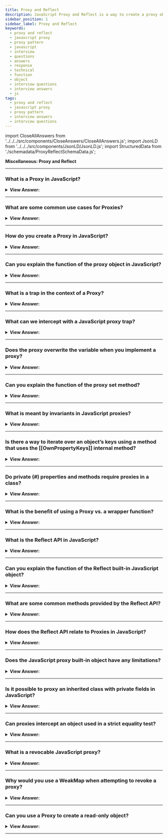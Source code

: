 ```yaml
---
title: Proxy and Reflect
description: JavaScript Proxy and Reflect is a way to create a proxy object that can be used to intercept and change the behavior of an object. Frontend Interview Questions.
sidebar_position: 1
sidebar_label: Proxy and Reflect
keywords:
  - proxy and reflect
  - javascript proxy
  - proxy pattern
  - javascript
  - interview
  - questions
  - answers
  - response
  - technical
  - function
  - object
  - interview questions
  - interview answers
  - js
tags:
  - proxy and reflect
  - javascript proxy
  - proxy pattern
  - interview answers
  - interview questions
---
```


import CloseAllAnswers from '../../../src/components/CloseAnswers/CloseAllAnswers.js';
import JsonLD from '../../../src/components/JsonLD/JsonLD.js';
import StructuredData from './schemadata/ProxyReflectSchemaData.js';

<JsonLD data={StructuredData} />

<head>
  <title>Proxy and Reflect | JavaScript Frontend Phone Interview</title>
</head>

**Miscellaneous: Proxy and Reflect**

<CloseAllAnswers />

---

### What is a Proxy in JavaScript?

<details>
  <summary><strong>View Answer:</strong></summary>
  <div>
  <div><strong>Interview Response:</strong> A Proxy is an object in JavaScript that wraps another object, enabling you to intercept and customize operations performed on the wrapped object, such as property access, assignment, or function invocation.
</div><br/>
  <div><strong>Technical Response:</strong> A Proxy in JavaScript is a special object that is used to define custom behavior for fundamental operations (e.g., property lookup, assignment, enumeration, function invocation, etc). The syntax to create a proxy in JavaScript is `new Proxy(target, handler)`, where `target` is the object which the proxy will virtualize and `handler` is an object that defines which operations will be intercepted and how to redefine intercepted operations.
</div><br />
  <div><strong className="codeExample">Code Example:</strong><br /><br />

  <div></div>

Here is a simple example of how a Proxy can be used to intercept the get operation on an object...

```javascript
let target = {
  message: 'hello, world'
};

let handler = {
  get: function(target, prop, receiver) {
    console.log(`GET was called for property ${prop}`);
    return Reflect.get(...arguments);
  }
};

let proxy = new Proxy(target, handler);

console.log(proxy.message); // logs: 'GET was called for property message' then logs: 'hello, world'
```

In this example, whenever a property is accessed on the `proxy` object, it logs a message to the console and then proceeds with the normal operation. The actual get operation is performed using `Reflect.get()`, which is a built-in function that performs a property access operation.

Proxies are a powerful tool that allow developers to control and redefine fundamental JavaScript operations. However, they should be used carefully, because they can greatly increase the complexity of your code and make debugging more difficult. They are best used for meta-programming tasks, or where you need to handle some complex object-access logic.

  </div>
  </div>
</details>

---

### What are some common use cases for Proxies?

<details>
  <summary><strong>View Answer:</strong></summary>
  <div>
  <div><strong>Interview Response:</strong> Proxies are used for various purposes, including access control, data validation, object virtualization, performance optimization, and implementing custom behavior for object operations.
  </div><br />
  <div><strong className="codeExample">Code Example:</strong><br /><br />

  <div></div>

**Data Validation:** Proxies can be used to validate incoming data before setting it to an object's properties.

```js
let handler = {
    set: function(obj, prop, value) {
        if (prop === 'age') {
            if (!Number.isInteger(value)) {
                throw new TypeError('The age is not an integer');
            }
            if (value <= 0) {
                throw new RangeError('The age must be a positive integer');
            }
        }

        // The default behavior to store the value
        obj[prop] = value;

        // Indicate success
        return true;
    }
};

let person = new Proxy({}, handler);

person.age = 100;
console.log(person.age); // 100
```

  </div>
  </div>
</details>

---

### How do you create a Proxy in JavaScript?

<details>
  <summary><strong>View Answer:</strong></summary>
  <div>
  <div><strong>Interview Response:</strong> To create a Proxy, we use the Proxy constructor, passing in the target object and a handler object containing traps for intercepting specific operations on the target. Creating a Proxy in JavaScript involves calling the Proxy constructor with two arguments: the target object and a handler object.
  </div><br />
  <div><strong className="codeExample">Code Example:</strong><br /><br />

  <div></div>

Here's the basic syntax:

```javascript
let proxy = new Proxy(target, handler);
```

Here's a detailed example:

```javascript
let target = {
  name: "John"
};

let handler = {
  get: function(target, prop, receiver) {
    console.log(`Property "${prop}" has been read.`);
    return Reflect.get(...arguments);
  },
  set: function(target, prop, value, receiver) {
    console.log(`Property "${prop}" is being set to "${value}".`);
    return Reflect.set(...arguments);
  }
};

let proxy = new Proxy(target, handler);

proxy.name; // Outputs: Property "name" has been read.
proxy.age = 25; // Outputs: Property "age" is being set to "25".
```

In this example, the `handler` object defines two traps:

- The `get` trap is called when a property on the `proxy` object is read. It logs a message to the console and then uses the `Reflect.get()` method to perform the default get operation.
- The `set` trap is called when a property on the `proxy` object is set. It logs a message to the console and then uses the `Reflect.set()` method to perform the default set operation.

Note: `Reflect.get()` and `Reflect.set()` are built-in functions that perform the default get and set operations respectively.

  </div>
  </div>
</details>

---

### Can you explain the function of the proxy object in JavaScript?

<details>
  <summary><strong>View Answer:</strong></summary>
  <div>
  <div><strong>Interview Response:</strong> The function of a proxy object in JavaScript is to intercept and customize operations performed on a wrapped object, enabling fine-grained control over property access, assignment, function invocation, and more.
</div><br />
  <div><strong>Technical Response:</strong> You may use the Proxy object to establish a proxy for another object that can intercept and redefine core operations for that object. To function, a Proxy has two arguments. It has a target and a handler parameter to carry out its operations. The target is the original object that you desire to proxy. A handler is an object that describes which actions get intercepted and how intercepted operations get redefined. It runs if a matching trap is in the handler for a proxy action. The proxy gets an opportunity to handle it; otherwise, the operation gets executed on the target.
</div><br />
  <div><strong className="codeExample">Code Example:</strong><br /><br />

<strong>Syntax: </strong> let proxy = new Proxy(target, handler);<br /><br />

  <div></div>

```js
let target = {};
let proxy = new Proxy(target, {}); // empty handler

proxy.test = 5; // writing to proxy (1)
console.log(target.test); // 5, the property appeared in target!

console.log(proxy.test); // 5, we can read it from proxy too (2)

for (let key in proxy) console.log(key); // test, iteration works (3)
```

  </div>
  </div>
</details>

---

### What is a trap in the context of a Proxy?

<details>
  <summary><strong>View Answer:</strong></summary>
  <div>
  <div><strong>Interview Response:</strong> A trap is a function in the handler object that gets called when a specific operation, like property access or function invocation, is performed on the target object wrapped by the Proxy.
  </div>
  </div>
</details>

---

### What can we intercept with a JavaScript proxy trap?

<details>
  <summary><strong>View Answer:</strong></summary>
  <div>
  <div><strong>Interview Response:</strong> JavaScript proxy traps can intercept operations like property access, assignment, function invocation, object creation, property deletion, property enumeration, prototype modification, and object extensibility changes.</div><br />
  <div><strong>Technical Response:</strong> A so-called “internal method” in the JavaScript specification describes how it works at the lowest level for most operations on objects. For instance, [[Get]], the internal method to read a property, [[Set]] the internal method to write to a property, and so on. These methods get used in the specification, but we cannot explicitly refer to them by name. Proxy traps intercept invocations of these methods. For every internal method, there is a trap. For example, [[Get]] has a handler method of get() for reading a property.
  </div><br />
  <div><strong className="codeExample">Code Example:</strong> Default value with “get” trap<br /><br />

  <div></div>

```js
let numbers = [0, 1, 2];

numbers = new Proxy(numbers, {
  get(target, prop) {
    // trapping [[Get]] internal method here
    if (prop in target) {
      return target[prop];
    } else {
      return 0; // default value
    }
  },
});

console.log(numbers[1]); // 1
console.log(numbers[4]); // 0 (no such item)
```

  </div>
  </div>
</details>

---

### Does the proxy overwrite the variable when you implement a proxy?

<details>
  <summary><strong>View Answer:</strong></summary>
  <div>
  <div><strong>Interview Response:</strong> No, implementing a proxy doesn't overwrite the original variable. Instead, the proxy wraps the original variable, intercepting operations on it while leaving the original object unchanged.
</div><br />
  <div><strong className="codeExample">Code Example:</strong> dictionary = new Proxy(dictionary, ...);<br /><br />

  <div></div>

```js
let dictionary = {
  Hello: 'Hola',
  Bye: 'Adiós',
};

dictionary = new Proxy(dictionary, {
  get(target, phrase) {
    // intercept reading a property from dictionary
    if (phrase in target) {
      // if we have it in the dictionary
      return target[phrase]; // return the translation
    } else {
      // otherwise, return the non-translated phrase
      return phrase;
    }
  },
});

// Look up arbitrary phrases in the dictionary!
// At worst, they're not translated.
console.log(dictionary['Hello']); // Hola
console.log(dictionary['Welcome to Proxy']); // Welcome to Proxy (no translation)
```

:::tip
Note: You should ever make a reference to the target object after it has been proxied. Otherwise, it can be easy to make mistakes and harder to debug.
:::

  </div>
  </div>
</details>

---

### Can you explain the function of the proxy set method?

<details>
  <summary><strong>View Answer:</strong></summary>
  <div>
  <div><strong>Technical Response:</strong> The proxy set method intercepts property assignments on the wrapped object, allowing you to customize the behavior or validate the value before setting the property on the target object.
</div><br />
  <div><strong>Technical Response:</strong> Proxies have a handler.set() method used as a trap for setting a property value. There are four arguments to the set method: target, property, value, and receiver. The object we are aiming toward is known as the target. The name or symbol of the property set is the property, and the value is the newly set value of the property. The object the assignment initially gets set is known as the target. This object is usually the proxy itself. But a set() handler can also be called indirectly via the prototype chain or other ways.
</div><br />
  <div><strong className="codeExample">Syntax:</strong><br /><br />

  <div></div>

```js
const p = new Proxy(target, {
  set: function (target, property, value, receiver) {},
});
```

  </div><br />
  <div><strong className="codeExample">Code Example:</strong><br /><br />

  <div></div>

```js
let numbers = [];

numbers = new Proxy(numbers, {
  // (*)
  set(target, prop, val) {
    // to intercept property writing
    if (typeof val == 'number') {
      target[prop] = val;
      return true;
    } else {
      return false;
    }
  },
});

numbers.push(1); // added successfully
numbers.push(2); // added successfully
console.log('Length is: ' + numbers.length); // 2

numbers.push('test'); // TypeError ('set' on proxy returned false)

console.log('This line is never reached (error in the line above)');
```

  </div>
  </div>
</details>

---

### What is meant by invariants in JavaScript proxies?

<details>
  <summary><strong>View Answer:</strong></summary>
  <div>
  <div><strong>Interview Response:</strong> Semantics that remain unchanged when implementing custom operations are called invariants. Invariants in JavaScript proxies refer to rules enforced by the language that must be followed when implementing proxy traps, ensuring consistency and preventing unexpected behavior or errors in the code. If you violate the invariants of a handler, a TypeError gets thrown.
 </div><br />
  <div><strong>Technical Response:</strong> In the context of JavaScript Proxies, "invariants" refer to rules that JavaScript's internal methods must follow. These rules help maintain the consistency and predictability of the language. The Proxy API is designed to respect these invariants. That means, when you define a handler for a Proxy, it's expected that your handler logic will also respect these invariants. If it doesn't, JavaScript will throw a TypeError to prevent the invariant violation.
  </div><br />
  <div><strong className="codeExample">Code Example:</strong><br /><br />

  <div></div>

Here are a few examples of such invariants:

**1. Non-configurable, non-writable properties**: If an object has a property that's non-configurable and non-writable, the `set` trap for a Proxy must not change the value of that property, or else JavaScript will throw a TypeError.

```javascript
let target = {};
Object.defineProperty(target, 'prop', {
    value: 1,
    writable: false,
    configurable: false
});

let handler = {
    set: function(target, prop, value, receiver) {
        target[prop] = value;
        return true;
    }
};

let proxy = new Proxy(target, handler);
proxy.prop = 2; // TypeError
```

**2. Non-extensibility and defining properties**: If an object is non-extensible, you can't add new properties to it. Hence, the `defineProperty` trap for a Proxy should not successfully add new properties to a non-extensible target object, or else JavaScript will throw a TypeError.

```javascript
let target = {};
Object.preventExtensions(target);

let handler = {
    defineProperty: function(target, prop, descriptor) {
        return Reflect.defineProperty(target, prop, descriptor);
    }
};

let proxy = new Proxy(target, handler);
Object.defineProperty(proxy, 'prop', { value: 1 }); // TypeError
```

**3. Property descriptors and non-configurability**: If a property is non-configurable on a target object, then the `getOwnPropertyDescriptor` trap must return a descriptor that says the property is non-configurable. If it says the property is configurable, JavaScript will throw a TypeError.

These are just a few examples. The main point is that JavaScript expects certain rules to be respected in the implementation of Proxy handlers, and if these rules are not respected, a TypeError will be thrown.

  </div>
  </div>
</details>

---

### Is there a way to iterate over an object’s keys using a method that uses the [[OwnPropertyKeys]] internal method?

<details>
  <summary><strong>View Answer:</strong></summary>
  <div>
  <div><strong>Interview Response:</strong> Yes, Object.keys, for..in loop and most other methods that iterate over object properties use [[OwnPropertyKeys]] internal method to retrieve a list of properties.</div><br />
  <div><strong>Technical Response:</strong> Yes, Object.keys, for..in loop and most other methods that iterate over object properties use [[OwnPropertyKeys]] internal method to extract a list of properties. Object.keys/values() returns non-symbol keys/values with enumerable flag (property flags were explained in the article Property flags and descriptors). You can view others in the specification, such as getOwnPropertyNames and getOwnPropertySymbols that use the [[OwnPropertyKeys]] internal method.
  </div><br />
  <div><strong className="codeExample">Code Example:</strong><br /><br />

  <div></div>

```js
let user = {
  name: 'John',
  age: 30,
  _password: '***',
};

user = new Proxy(user, {
  ownKeys(target) {
    return Object.keys(target).filter((key) => !key.startsWith('_'));
  },
});

// "ownKeys" filters out _password
for (let key in user) console.log(key); // name, then: age

// same effect on these methods:
console.log(Object.keys(user)); // name,age
console.log(Object.values(user)); // John,30
```

  </div>
  </div>
</details>

---

### Do private (#) properties and methods require proxies in a class?

<details>
  <summary><strong>View Answer:</strong></summary>
  <div>
  <div><strong>Interview Response:</strong> Private properties and methods in a class don't require proxies. They're built-in language features, prefixed with #, that provide encapsulation, limiting access to class instances and preventing external manipulation.
</div><br/>
  <div><strong>Technical Response:</strong> No, private properties and methods in JavaScript classes do not require proxies. They are a feature of the JavaScript language itself, and their privacy is enforced by the language. Private class fields, both properties and methods, are defined by prefixing the name of the field with a `#` character. This makes them private to the class, meaning they can only be accessed or called from methods within the same class.
</div><br />
  <div><strong className="codeExample">Code Example:</strong><br /><br />

  <div></div>

```javascript
class MyClass {
  #privateField = 'Hello, world';

  #privateMethod() {
    return 'Private method has been called';
  }

  callPrivateMethod() {
    return this.#privateMethod();
  }

  getPrivateField() {
    return this.#privateField;
  }
}

let instance = new MyClass();
console.log(instance.callPrivateMethod()); // logs: 'Private method has been called'
console.log(instance.getPrivateField()); // logs: 'Hello, world'
```

In this example, `#privateField` and `#privateMethod` are private to instances of `MyClass`. They can't be accessed or called from outside the class. The public methods `callPrivateMethod` and `getPrivateField` provide a way to interact with the private field and method.

Proxies could be used if you wanted to customize the behavior of property access or method invocation on an object, including private properties or methods. However, please note that as of my knowledge cutoff in September 2021, private fields are not accessible or interceptable by JavaScript proxies, as per the language design. The main use case of a Proxy is to define custom behavior for fundamental operations on objects, such as property lookups or function invocations.

  </div>
  </div>
</details>

---

### What is the benefit of using a Proxy vs. a wrapper function?

<details>
  <summary><strong>View Answer:</strong></summary>
  <div>
  <div><strong>Interview Response:</strong> Proxies offer more fine-grained control and customization over object operations, while wrapper functions mainly intercept and modify function invocations, making Proxies more versatile for complex use cases.
</div><br />
  <div><strong>Technical Response:</strong> Proxy is much more powerful, as it forwards everything to the target object. A wrapper function does not forward property read/write operations. After the wrapping, the access gets lost to properties of the original functions, such as name, length, and others.
</div><br />
  <div><strong className="codeExample">Code Example:</strong><br /><br />

  <div></div>

```js
function delay(f, ms) {
  return new Proxy(f, {
    apply(target, thisArg, args) {
      setTimeout(() => target.apply(thisArg, args), ms);
    }
  });
}

function sayHi(user) {
  console.log(`Hello, ${user}!`);
}

sayHi = delay(sayHi, 3000);

console.log(sayHi.length);  // this would be 0 if we used a wrapper function

// return 1 (*) proxy forwards "get length" operation to the target

sayHi("John"); // Hello, John! (after 3 seconds)
```

  </div>
  </div>
</details>

---

### What is the Reflect API in JavaScript?

<details>
  <summary><strong>View Answer:</strong></summary>
  <div>
  <div><strong>Interview Response:</strong> The Reflect API is a built-in JavaScript object that provides methods for performing low-level operations on objects, making it easier to create dynamic and extensible code, often used in conjunction with Proxies.
  </div>
  </div>
</details>

---

### Can you explain the function of the Reflect built-in JavaScript object?

<details>
  <summary><strong>View Answer:</strong></summary>
  <div>
  <div><strong>Interview Response:</strong> The Reflect built-in JavaScript object provides methods for low-level operations on objects, enabling dynamic and extensible code, often used in conjunction with Proxies for customization and interception.
</div><br />
  <div><strong>Technical Response:</strong> Reflect is a built-in object that simplifies the creation of a Proxy. Reflect is a built-in object that provides methods for interceptable JavaScript operations. The methods are the same as those of proxy handlers. Reflect is not a function object, so it is not constructible. You cannot use it with a new operator or invoke the Reflect object as a function. All properties and methods of Reflect are static (just like the Math object). For every internal method, trappable by Proxy, there is a corresponding method in Reflect, with the same name and arguments as the Proxy trap.
</div><br />
  <div><strong className="codeExample">Code Example:</strong> Reflect get and set methods<br /><br />

  <div></div>

```js
// Reflect get() method
const object1 = {
  x: 1,
  y: 2,
};

console.log(Reflect.get(object1, 'x'));
// expected output: 1

const array1 = ['zero', 'one'];

console.log(Reflect.get(array1, 1));
// expected output: "one"

// Reflect set() method
let user = {};

Reflect.set(user, 'name', 'John');

console.log(user.name); // John
```

  </div>
  </div>
</details>

---

### What are some common methods provided by the Reflect API?

<details>
  <summary><strong>View Answer:</strong></summary>
  <div>
  <div><strong>Interview Response:</strong> Some common Reflect methods include get(), set(), apply(), has(), deleteProperty(), and construct(), which correspond to object operations like property access, assignment, function invocation, and object creation.
  </div>
  </div>
</details>

---

### How does the Reflect API relate to Proxies in JavaScript?

<details>
  <summary><strong>View Answer:</strong></summary>
  <div>
  <div><strong>Interview Response:</strong> The Reflect API and Proxies are often used together, as Reflect methods can be used within Proxy traps to perform the default behavior of intercepted operations, while allowing customization or additional logic.
  </div><br/>
  <div><strong>Technical Response:</strong> The Reflect API in JavaScript is closely related to Proxies because it provides a set of methods that correspond to the JavaScript language's internal methods. Each method in the Reflect API corresponds to a specific kind of operation that can be performed on a JavaScript object, which is exactly what Proxies intercept and customize. In simple terms, Proxies let you intercept and customize operations on an object, and the Reflect API provides a way to carry out those operations with their default behavior.
  </div><br />
  <div><strong className="codeExample">Code Example:</strong><br /><br />

  <div></div>

```javascript
let target = {
  message: 'hello, world'
};

let handler = {
  get: function(target, prop, receiver) {
    console.log(`GET was called for property ${prop}`);
    return Reflect.get(...arguments); // Use Reflect API to perform the default operation
  }
};

let proxy = new Proxy(target, handler);

console.log(proxy.message); // logs: 'GET was called for property message' then logs: 'hello, world'
```

In this example, the `handler` object defines a `get` method that intercepts all get operations on the `proxy` object. It logs a message and then uses `Reflect.get()` to perform the default get operation.

Because every method in the Reflect API corresponds to a Proxy handler method, you can use the Reflect API to easily fallback to the default behavior within a Proxy handler.

Furthermore, using Reflect methods in Proxy handlers helps to maintain the invariants of the JavaScript language, preventing possible TypeErrors that could be thrown if these invariants are violated.

  </div>
  </div>
</details>

---

### Does the JavaScript proxy built-in object have any limitations?

<details>
  <summary><strong>View Answer:</strong></summary>
  <div>
  <div><strong>Interview Response:</strong> JavaScript proxies have limitations, such as not being able to intercept access to private class properties/methods and increased performance overhead due to the additional layer of indirection.</div><br />
  <div><strong>Technical Answer:</strong> Yes, Proxies provide a unique way to alter or tweak the behavior of the existing objects at the lowest level. Still, it is not perfect. There are limitations. Many built-in objects, for example, Map, Set, Date, Promise, and others, make use of so-called “internal slots”. These are like properties but reserved for internal, specification-only purposes. For instance, Map stores items in the internal slot [[MapData]]. Built-in methods access them directly, not via [[Get]] / [[Set]] internal methods. So, Proxy cannot intercept that. The proxy does not have these internal slots after a built-in object gets proxied, so the built-in methods fail.
  </div><br />
  <div><strong className="codeExample">Code Example:</strong><br /><br />

  <div></div>

```js
let map = new Map();

let proxy = new Proxy(map, {});

proxy.set('test', 1); // Error
```

:::note Notable Exception:
Built-in Array does not use internal slots. That is for historical reasons, as it appeared so long ago. So, there is no such problem when proxying an array.
:::

  </div>
  </div>
</details>

---

### Is it possible to proxy an inherited class with private fields in JavaScript?

<details>
  <summary><strong>View Answer:</strong></summary>
  <div>
  <div><strong>Interview Response:</strong> It is possible to proxy an inherited class, but proxies cannot directly intercept access to private fields. The interception will only work on public properties and methods of the class.
</div><br />
  <div><strong>Technical Response:</strong> Yes, but typically if you attempt to proxy private fields, the class proxy breaks after proxying. The reason is that private fields get implemented using internal slots. JavaScript does not use [[Get]]/[[Set]] when accessing them. A common fix for this is to bind the value to the target.
</div><br />
  <div><strong className="codeExample">Code Example:</strong> Problem & Solution<br /><br />

  <div></div>

```js
// Example: Problem
class User {
  #name = 'Guest';

  getName() {
    return this.#name;
  }
}

let user = new User();

user = new Proxy(user, {});

console.log(user.getName()); // Error

// Example: Solution
class User {
  #name = 'Guest';

  getName() {
    return this.#name;
  }
}

let user = new User();

user = new Proxy(user, {
  get(target, prop, receiver) {
    let value = Reflect.get(...arguments);
    return typeof value == 'function' ? value.bind(target) : value;
  },
});

console.log(user.getName()); // Guest
```

:::note
The solution has drawbacks. It exposes the original object to the method, potentially allowing it to be passed further and breaking other proxied functionality.
:::

  </div>
  </div>
</details>

---

### Can proxies intercept an object used in a strict equality test?

<details>
  <summary><strong>View Answer:</strong></summary>
  <div>
  <div><strong>Interview Response:</strong> No, proxies cannot intercept strict equality tests, as these tests directly compare the object references. Proxies don't modify the reference, but wrap the target object for intercepted operations.
</div><br/>
  <div><strong>Interview Response:</strong> No, proxies may intercept a wide range of operations, including new (with construct), in (with has), delete (with deleteProperty), and so on. A strict equality test for objects, on the other hand, cannot be intercepted. An item has no other value and is precisely equal to itself. As a result, every operation or built-in class that compares objects for equality distinguishes between the object and the proxy. There is no obvious substitute here.
</div><br />
  <div><strong className="codeExample">Code Example:</strong><br /><br />

  <div></div>

```javascript
let target = { message: 'hello, world' };

let handler = {
  get: function(target, prop, receiver) {
    console.log(`GET was called for property ${prop}`);
    return Reflect.get(...arguments);
  }
};

let proxy = new Proxy(target, handler);

console.log(proxy === target); // logs: false
```

In this example, the Proxy (`proxy`) is not strictly equal to the target object (`target`), and no message is logged to the console because the strict equality operation doesn't trigger the `get` trap.

Proxies can intercept a range of operations, including property lookup, assignment, function invocation, and more. However, some operations like strict equality check and identity (`===`) comparison can't be intercepted. It's worth noting that two distinct Proxy instances for the same target are also not strictly equal to each other, because they are different objects.

  </div>
  </div>
</details>

---

### What is a revocable JavaScript proxy?

<details>
  <summary><strong>View Answer:</strong></summary>
  <div>
  <div><strong>Interview Response:</strong> A revocable JavaScript proxy is a feature that allows you to create a proxy object that can be easily revoked, rendering it inactive and preventing further interaction with the original object.
</div><br />
  <div><strong>Technical Response:</strong> A revocable proxy is a proxy that can be disabled. If at any point we want to revoke access to it. What we can do is wrap it into a revocable proxy, without any traps. Such a proxy forwards operations to an object, and we can disable it at any moment. The call returns an object with the proxy. A call to revoke() removes all internal references to the target object from the proxy, so they are no longer connected.
</div><br />
  <div><strong className="codeExample">Code Example:</strong><br /><br />

<strong>Syntax: </strong> let &#123;proxy, revoke&#125; = Proxy.revocable(target, handler);<br /><br />

  <div></div>

```javascript
const target = {
  name: "John",
  age: 30
};

const { proxy, revoke } = Proxy.revocable(target, {});

console.log(proxy.name); // Output: "John"
console.log(proxy.age); // Output: 30

revoke();

console.log(proxy.name); // Output: TypeError: Cannot perform 'get' on a proxy that has been revoked
console.log(proxy.age); // Output: TypeError: Cannot perform 'get' on a proxy that has been revoked
```

In the above example, we create a revocable proxy using `Proxy.revocable()`. The `proxy` variable represents the proxy object, which behaves like the `target` object. We can access its properties and methods. The `revoke()` function is used to revoke the proxy, making it inactive. Once revoked, any further access to the proxy will result in a `TypeError`.

  </div>
  </div>
</details>

---

### Why would you use a WeakMap when attempting to revoke a proxy?

<details>
  <summary><strong>View Answer:</strong></summary>
  <div>
  <div><strong>Interview Response:</strong> Using a WeakMap to store revocable proxies ensures that when the original target object is garbage collected, the proxy and its associated data are also garbage collected, preventing memory leaks.
</div><br />
  <div><strong>Technical Response:</strong> If we create a WeakMap that has proxy as the key and the corresponding revoke as the value, we can easily find the revoke for a proxy. We use WeakMap instead of Map since it does not interfere with trash collection. If a proxy object becomes "unreachable" (e.g., no variable refers to it anymore), WeakMap allows it to get erased from memory and whatever data it contains.
</div><br />
  <div><strong className="codeExample">Code Example:</strong><br /><br />

  <div></div>

```js
let revokes = new WeakMap();

let object = {
  data: 'Valuable data',
};

let { proxy, revoke } = Proxy.revocable(object, {});

revokes.set(proxy, revoke);

// ..somewhere else in our code..
revoke = revokes.get(proxy);
revoke();

console.log(proxy.data); // Error (revoked)
```

  </div>
  </div>
</details>

---

### Can you use a Proxy to create a read-only object?

<details>
  <summary><strong>View Answer:</strong></summary>
  <div>
  <div><strong>Interview Response:</strong> Yes, you can use a Proxy to create a read-only object by intercepting the set trap and preventing any changes to the wrapped object's properties.
  </div><br />
  <div><strong className="codeExample">Code Example:</strong><br /><br />

  <div></div>

```javascript
const target = { message: 'Hello, world' };

const handler = {
  set: function(target, prop, value) {
    console.log(`Set operation is not allowed on property "${prop}"`);
    return true;
  }
};

const proxy = new Proxy(target, handler);

console.log(proxy.message); // Outputs: 'Hello, world'
proxy.message = 'Goodbye, world'; // Outputs: 'Set operation is not allowed on property "message"'
console.log(proxy.message); // Still outputs: 'Hello, world'
```

In this example, the `set` trap in the handler prevents changes to the target object. When you try to set the `message` property on the `proxy` object, it just logs a message to the console and does not change the property.

The `set` handler returns `true` to indicate that the assignment was "successful", even though it didn't actually change anything. If it returned `false` or threw an error, that would indicate that the assignment failed, which could cause issues if the Proxy is used in strict mode.

Remember, this will make all properties of the target object read-only through the proxy, even if they are writable on the target object itself. You can still change the target object directly, because the Proxy doesn't affect the actual target object, it only controls access to it.

  </div>
  </div>
</details>

---

